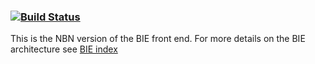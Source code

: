 ###    [![Build Status](https://travis-ci.org/nbnuk/nbn-bie.svg?branch=master)](https://travis-ci.org/nbnuk/nbn-bie)

This is the NBN version of the BIE front end.
For more details on the BIE architecture see [BIE index](http://github.com/AtlasOfLivingAustralia/bie-index)
